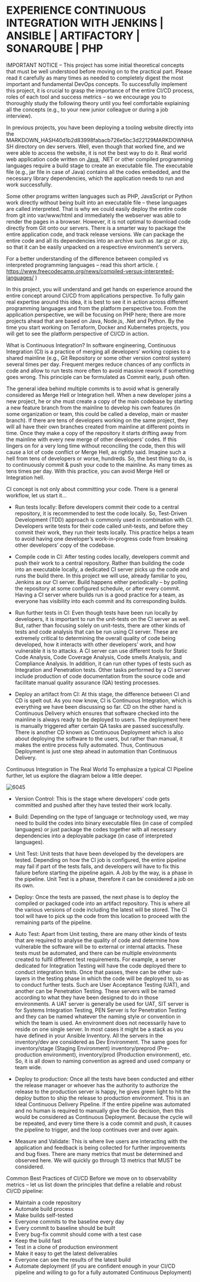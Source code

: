 # EXPERIENCE CONTINUOUS INTEGRATION WITH JENKINS | ANSIBLE | ARTIFACTORY | SONARQUBE | PHP

IMPORTANT NOTICE – This project has some initial theoretical concepts that must be well understood before moving on to the practical
part. Please read it carefully as many times as needed to completely digest the most important and fundamental DevOps concepts.
To successfully implement this project, it is crucial to grasp the importance of the entire CI/CD process, roles of each tool and
success metrics – so we encourage you to thoroughly study the following theory until you feel comfortable explaining all the concepts
(e.g., to your new junior colleague or during a job interview).

In previous projects, you have been deploying a tooling website directly into the
MARKDOWN_HASH40d1b2d83998fabacb726e5bc3d22129MARKDOWNHASH directory on dev servers. Well, even though that worked fine, and we were
able to access the website, it is not the best way to do it. Real world web application code written on
[Java](<https://en.wikipedia.org/wiki/Java(programming_language)>), .NET or other compiled programming languages require a build
stage to create an executable file. The executable file (e.g., jar file in case of Java) contains all the codes embedded, and the
necessary library dependencies, which the application needs to run and work successfully.

Some other programs written languages such as PHP, JavaScript or Python work directly without being built into an executable file –
these languages are called interpreted. That is why we could easily deploy the entire code from git into var/www/html and immediately
the webserver was able to render the pages in a browser. However, it is not optimal to download code directly from Git onto our servers.
There is a smarter way to package the entire application code, and track release versions. We can package the entire code and all its
dependencies into an archive such as .tar.gz or .zip, so that it can be easily unpacked on a respective environment’s servers.

For a better understanding of the difference between compiled vs interpreted programming languages – read this short article.
( https://www.freecodecamp.org/news/compiled-versus-interpreted-languages/ )

In this project, you will understand and get hands on experience around the entire concept around CI/CD from applications perspective.
To fully gain real expertise around this idea, it is best to see it in action across different programming languages and from the
platform perspective too. From the application perspective, we will be focusing on PHP here; there are more projects ahead that are
based on Java, Node.js, .Net and Python. By the time you start working on Terraform, Docker and Kubernetes projects, you will get to
see the platform perspective of CI/CD in action.

What is Continuous Integration?
In software engineering, Continuous Integration (CI) is a practice of merging all developers’ working copies to a shared mainline
(e.g., Git Repository or some other version control system) several times per day. Frequent merges reduce chances of any conflicts
in code and allow to run tests more often to avoid massive rework if something goes wrong. This principle can be formulated as
Commit early, push often.

The general idea behind multiple commits is to avoid what is generally considered as Merge Hell or Integration hell. When a new
developer joins a new project, he or she must create a copy of the main codebase by starting a new feature branch from the mainline
to develop his own features (in some organization or team, this could be called a develop, main or master branch). If there are
tens of developers working on the same project, they will all have their own branches created from mainline at different points in
time. Once they make a copy of the repository it starts drifting away from the mainline with every new merge of other developers’
codes. If this lingers on for a very long time without reconciling the code, then this will cause a lot of code conflict or Merge
Hell, as rightly said. Imagine such a hell from tens of developers or worse, hundreds. So, the best thing to do, is to continuously
commit & push your code to the mainline. As many times as tens times per day. With this practice, you can avoid Merge Hell or
Integration hell.

CI concept is not only about committing your code. There is a general workflow, let us start it…

- Run tests locally: Before developers commit their code to a central repository, it is recommended to test the code locally. So,
  Test-Driven Development (TDD) approach is commonly used in combination with CI. Developers write tests for their code called
  unit-tests, and before they commit their work, they run their tests locally. This practice helps a team to avoid having one
  developer’s work-in-progress code from breaking other developers’ copy of the codebase.

- Compile code in CI: After testing codes locally, developers commit and push their work to a central repository. Rather than building
  the code into an executable locally, a dedicated CI server picks up the code and runs the build there. In this project we will use,
  already familiar to you, Jenkins as our CI server. Build happens either periodically – by polling the repository at some configured
  schedule, or after every commit. Having a CI server where builds run is a good practice for a team, as everyone has visibility into
  each commit and its corresponding builds.

- Run further tests in CI: Even though tests have been run locally by developers, it is important to run the unit-tests on the CI
  server as well. But, rather than focusing solely on unit-tests, there are other kinds of tests and code analysis that can be run
  using CI server. These are extremely critical to determining the overall quality of code being developed, how it interacts with
  other developers’ work, and how vulnerable it is to attacks. A CI server can use different tools for Static Code Analysis, Code
  Coverage Analysis, Code smells Analysis, and Compliance Analysis. In addition, it can run other types of tests such as Integration
  and Penetration tests. Other tasks performed by a CI server include production of code documentation from the source code and
  facilitate manual quality assurance (QA) testing processes.

- Deploy an artifact from CI: At this stage, the difference between CI and CD is spelt out. As you now know, CI is Continuous
  Integration, which is everything we have been discussing so far. CD on the other hand is Continuous Delivery which ensures that
  software checked into the mainline is always ready to be deployed to users. The deployment here is manually triggered after
  certain QA tasks are passed successfully. There is another CD known as Continuous Deployment which is also about deploying the
  software to the users, but rather than manual, it makes the entire process fully automated. Thus, Continuous Deployment is just
  one step ahead in automation than Continuous Delivery.

Continuous Integration in The Real World
To emphasize a typical CI Pipeline further, let us explore the diagram below a little deeper.

![6045](https://user-images.githubusercontent.com/85270361/210156611-11582c6b-8be8-4aae-8661-eb6fb6ce1e9b.PNG)

- Version Control: This is the stage where developers’ code gets committed and pushed after they have tested their work locally.

- Build: Depending on the type of language or technology used, we may need to build the codes into binary executable files
  (in case of compiled languages) or just package the codes together with all necessary dependencies into a deployable package
  (in case of interpreted languages).

- Unit Test: Unit tests that have been developed by the developers are tested. Depending on how the CI job is configured, the entire
  pipeline may fail if part of the tests fails, and developers will have to fix this failure before starting the pipeline again. A Job
  by the way, is a phase in the pipeline. Unit Test is a phase, therefore it can be considered a job on its own.

- Deploy: Once the tests are passed, the next phase is to deploy the compiled or packaged code into an artifact repository. This is
  where all the various versions of code including the latest will be stored. The CI tool will have to pick up the code from this
  location to proceed with the remaining parts of the pipeline.

- Auto Test: Apart from Unit testing, there are many other kinds of tests that are required to analyse the quality of code and
  determine how vulnerable the software will be to external or internal attacks. These tests must be automated, and there can be
  multiple environments created to fulfil different test requirements. For example, a server dedicated for Integration Testing will
  have the code deployed there to conduct integration tests. Once that passes, there can be other sub-layers in the testing phase in
  which the code will be deployed to, so as to conduct further tests. Such are User Acceptance Testing (UAT), and another can be
  Penetration Testing. These servers will be named according to what they have been designed to do in those environments. A UAT server
  is generally be used for UAT, SIT server is for Systems Integration Testing, PEN Server is for Penetration Testing and they can be
  named whatever the naming style or convention in which the team is used. An environment does not necessarily have to reside on one
  single server. In most cases it might be a stack as you have defined in your Ansible Inventory. All the servers in the inventory/dev
  are considered as Dev Environment. The same goes for inventory/stage (Staging Environment) inventory/preprod
  (Pre-production environment), inventory/prod (Production environment), etc. So, it is all down to naming convention as agreed and used
  company or team wide.

- Deploy to production: Once all the tests have been conducted and either the release manager or whoever has the authority to
  authorize the release to the production server is happy, he gives green light to hit the deploy button to ship the release to
  production environment. This is an Ideal Continuous Delivery Pipeline. If the entire pipeline was automated and no human is required
  to manually give the Go decision, then this would be considered as Continuous Deployment. Because the cycle will be repeated, and
  every time there is a code commit and push, it causes the pipeline to trigger, and the loop continues over and over again.

- Measure and Validate: This is where live users are interacting with the application and feedback is being collected for further
  improvements and bug fixes. There are many metrics that must be determined and observed here. We will quickly go through 13 metrics
  that MUST be considered.

Common Best Practices of CI/CD
Before we move on to observability metrics – let us list down the principles that define a reliable and robust CI/CD pipeline:

- Maintain a code repository
- Automate build process
- Make builds self-tested
- Everyone commits to the baseline every day
- Every commit to baseline should be built
- Every bug-fix commit should come with a test case
- Keep the build fast
- Test in a clone of production environment
- Make it easy to get the latest deliverables
- Everyone can see the results of the latest build
- Automate deployment (if you are confident enough in your CI/CD pipeline and willing to go for a fully automated Continuous Deployment)
